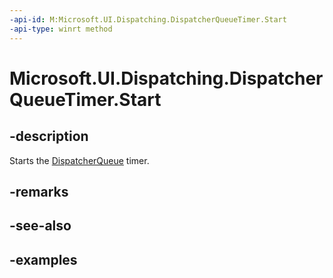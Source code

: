 ```yaml
---
-api-id: M:Microsoft.UI.Dispatching.DispatcherQueueTimer.Start
-api-type: winrt method
---
```


# Microsoft.UI.Dispatching.DispatcherQueueTimer.Start

<!--
public void Start ();
-->

## -description

Starts the [DispatcherQueue](dispatcherqueue.md) timer.

## -remarks

## -see-also

## -examples
